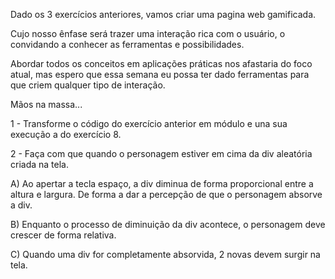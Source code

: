 Dado os 3 exercícios anteriores, vamos criar uma pagina web gamificada.

Cujo nosso ênfase será trazer uma interação rica com o usuário, o convidando a conhecer as ferramentas e possibilidades.

Abordar todos os conceitos em aplicações práticas nos afastaria do foco atual, mas espero que essa semana eu possa ter dado ferramentas para que criem qualquer tipo de interação.

Mãos na massa...

1 - Transforme o código do exercício anterior em módulo e una sua execução a do exercício 8.

2 - Faça com que quando o personagem estiver em cima da div aleatória criada na tela.

A) Ao apertar a tecla espaço, a div diminua de forma proporcional entre a altura e largura. De forma a dar a percepção de que o personagem absorve a div.

B) Enquanto o processo de diminuição da div acontece, o personagem deve crescer de forma relativa.

C) Quando uma div for completamente absorvida, 2 novas devem surgir na tela.

